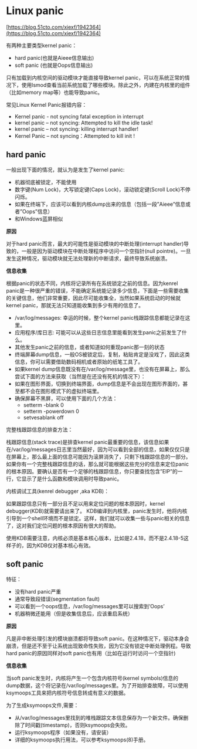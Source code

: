 # Linux panic #

[https://blog.51cto.com/xiexf/1942364](https://blog.51cto.com/xiexf/1942364)

有两种主要类型kernel panic：

- hard panic(也就是Aieee信息输出)
- soft panic (也就是Oops信息输出)

只有加载到内核空间的驱动模块才能直接导致kernel panic，可以在系统正常的情况下，使用lsmod查看当前系统加载了哪些模块。除此之外，内建在内核里的组件（比如memory map等）也能导致panic。

常见Linux Kernel Panic报错内容：

- Kernel panic - not syncing fatal exception in interrupt
- kernel panic – not syncing: Attempted to kill the idle task!
- kernel panic – not syncing: killing interrupt handler!
- Kernel Panic – not syncing：Attempted to kill init !

## hard panic ##

一般出现下面的情况，就认为是发生了kernel panic:

- 机器彻底被锁定，不能使用
- 数字键(Num Lock)，大写锁定键(Caps Lock)，滚动锁定键(Scroll Lock)不停闪烁。
- 如果在终端下，应该可以看到内核dump出来的信息（包括一段”Aieee”信息或者”Oops”信息）
- 和Windows蓝屏相似

**原因**

对于hard panic而言，最大的可能性是驱动模块的中断处理(interrupt handler)导致的，一般是因为驱动模块在中断处理程序中访问一个空指针(null pointre)。一旦发生这种情况，驱动模块就无法处理新的中断请求，最终导致系统崩溃。

**信息收集**

根据panic的状态不同，内核将记录所有在系统锁定之前的信息。因为kenrel panic是一种很严重的错误，不能确定系统能记录多少信息，下面是一些需要收集的关键信息，他们非常重要，因此尽可能收集全，当然如果系统启动的时候就kernel panic，那就无法只知道能收集到多少有用的信息了。

- /var/log/messages: 幸运的时候，整个kernel panic栈跟踪信息都能记录在这里。
- 应用程序/库日志: 可能可以从这些日志信息里能看到发生panic之前发生了什么。
- 其他发生panic之前的信息，或者知道如何重现panic那一刻的状态
- 终端屏幕dump信息，一般OS被锁定后，复制，粘贴肯定是没戏了，因此这类信息，你可以需要借助数码相机或者原始的纸笔工具了。
- 如果kernel dump信息既没有在/var/log/message里，也没有在屏幕上，那么尝试下面的方法来获取（当然是在还没有死机的情况下）：
- 如果在图形界面，切换到终端界面，dump信息是不会出现在图形界面的，甚至都不会在图形模式下的虚拟终端里。
- 确保屏幕不黑屏，可以使用下面的几个方法：
	- setterm -blank 0
	- setterm -powerdown 0
	- setvesablank off

完整栈跟踪信息的排查方法：

栈跟踪信息(stack trace)是排查kernel panic最重要的信息，该信息如果在/var/log/messages日志里当然最好，因为可以看到全部的信息，如果仅仅只是在屏幕上，那么最上面的信息可能因为滚屏消失了，只剩下栈跟踪信息的一部分。如果你有一个完整栈跟踪信息的话，那么就可能根据这些充分的信息来定位panic的根本原因。要确认是否有一个足够的栈跟踪信息，你只要查找包含”EIP”的一行，它显示了是什么函数和模块调用时导致panic。

内核调试工具(kenrel debugger ,aka KDB)：

如果跟踪信息只有一部分且不足以用来定位问题的根本原因时，kernel debugger(KDB)就需要请出来了。
KDB编译到内核里，panic发生时，他将内核引导到一个shell环境而不是锁定。这样，我们就可以收集一些与panic相关的信息了，这对我们定位问题的根本原因有很大的帮助。

使用KDB需要注意，内核必须是基本核心版本，比如是2.4.18，而不是2.4.18-5这样子的，因为KDB仅对基本核心有效。

## soft panic ##

特征：

- 没有hard panic严重
- 通常导致段错误(segmentation fault)
- 可以看到一个oops信息，/var/log/messages里可以搜索到’Oops’
- 机器稍微还能用（但是收集信息后，应该重启系统）

**原因**

凡是非中断处理引发的模块崩溃都将导致soft panic。在这种情况下，驱动本身会崩溃，但是还不至于让系统出现致命性失败，因为它没有锁定中断处理例程。导致hard panic的原因同样对soft panic也有用（比如在运行时访问一个空指针)

**信息收集**

当soft panic发生时，内核将产生一个包含内核符号(kernel symbols)信息的dump数据，这个将记录在/var/log/messages里。为了开始排查故障，可以使用ksymoops工具来把内核符号信息转成有意义的数据。

为了生成ksymoops文件,需要：

- 从/var/log/messages里找到的堆栈跟踪文本信息保存为一个新文件。确保删除了时间戳(timestamp)，否则ksymoops会失败。
- 运行ksymoops程序（如果没有，请安装）
- 详细的ksymoops执行用法，可以参考ksymoops(8)手册。